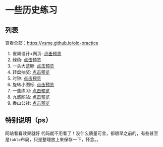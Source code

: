 # 一些历史练习

## 列表  

查看全部：https://vsme.github.io/old-practice

1. 雀巢设计+网页: [点击预览](https://vsme.github.io/old-practice/qc)
2. 绿色: [点击预览](https://vsme.github.io/old-practice/green)
3. 一头大蓝鲸: [点击预览](https://vsme.github.io/old-practice/lanjing)
4. 转盘抽奖: [点击预览](https://vsme.github.io/old-practice/turntable)
5. 时钟: [点击预览](https://vsme.github.io/old-practice/time)
6. 旋转小图标: [点击预览](https://vsme.github.io/old-practice/dngj_xz)
7. 一些练习: [点击预览](https://vsme.github.io/old-practice/study)
8. 九盛网站: [点击预览](https://vsme.github.io/old-practice/jiusheng/home.html)
9. 香山公社: [点击预览](https://vsme.github.io/old-practice/xiangshan/home.html)


## 特别说明（ps）  

网站看看效果就好 代码就不用看了！没什么质量可言，都很早之前的，有些甚至是`table`布局，只是整理放上来保存一下，怀念。。